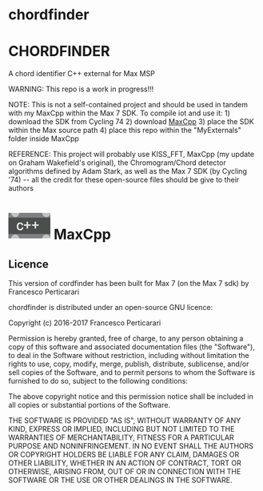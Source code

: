 # chordfinder

CHORDFINDER
============
A chord identifier C++ external for Max MSP

WARNING: This repo is a work in progress!!!

NOTE: This is not a self-contained project and should be used in tandem with my MaxCpp within the Max 7 SDK.
To compile iot and use it:
    1) download the SDK from Cycling 74
    2) download [MaxCpp](http://gitlab.doc.gold.ac.uk/fpert041/maxcpp) 
    3) place the SDK within the Max source path
    4) place this repo within the "MyExternals" folder inside MaxCpp


REFERENCE: This project will probably use KISS_FFT, MaxCpp (my update on Graham Wakefield's original), the Chromogram/Chord detector algorithms defined by Adam Stark, as well as the Max 7 SDK (by Cycling '74) -- all the credit for these open-source files should be give to their authors

![logo](maxcpp.png) MaxCpp
==========================

## Licence

This version of cordfinder has been built for Max 7 (on the Max 7 sdk) by Francesco Perticarari


chordfinder is distributed under an open-source GNU licence:

Copyright (c) 2016-2017 Francesco Perticarari

Permission is hereby granted, free of charge, to any person obtaining a copy
of this software and associated documentation files (the "Software"), to deal
in the Software without restriction, including without limitation the rights
to use, copy, modify, merge, publish, distribute, sublicense, and/or sell
copies of the Software, and to permit persons to whom the Software is
furnished to do so, subject to the following conditions:

The above copyright notice and this permission notice shall be included in
all copies or substantial portions of the Software.

THE SOFTWARE IS PROVIDED "AS IS", WITHOUT WARRANTY OF ANY KIND, EXPRESS OR
IMPLIED, INCLUDING BUT NOT LIMITED TO THE WARRANTIES OF MERCHANTABILITY,
FITNESS FOR A PARTICULAR PURPOSE AND NONINFRINGEMENT. IN NO EVENT SHALL THE
AUTHORS OR COPYRIGHT HOLDERS BE LIABLE FOR ANY CLAIM, DAMAGES OR OTHER
LIABILITY, WHETHER IN AN ACTION OF CONTRACT, TORT OR OTHERWISE, ARISING FROM,
OUT OF OR IN CONNECTION WITH THE SOFTWARE OR THE USE OR OTHER DEALINGS IN
THE SOFTWARE.
